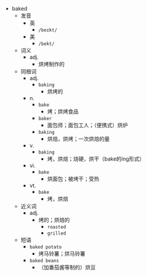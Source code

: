 - baked
  - 发音
    - 英
      - `/beɪkt/`
    - 美
      - `/bekt/`
  - 词义
    - adj.
      - 烘烤制作的
  - 同根词
    - adj.
      - `baking`
        - 烘烤的
    - n.
      - `bake`
        - 烤；烘烤食品
      - `baker`
        - 面包师；面包工人；（便携式）烘炉
      - `baking`
        - 烘焙，烘烤；一次烘焙的量
    - v.
      - `baking`
        - 烤，烘焙；烧硬，烘干（bake的ing形式）
    - vi.
      - `bake`
        - 烘面包；被烤干；受热
    - vt.
      - `bake`
        - 烤，烘焙
  - 近义词
    - adj.
      - 烤的；烘焙的
        - `roasted`
        - `grilled`
  - 短语
    - `baked potato`
      - 烤马铃薯；烘马铃薯 
    - `baked beans`
      - （加番茄酱等制的）烘豆 
